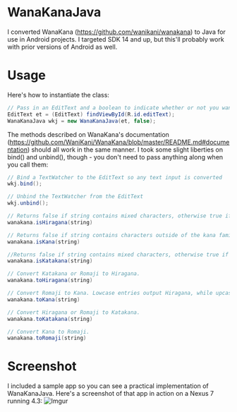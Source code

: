 WanaKanaJava
============

I converted WanaKana (https://github.com/wanikani/wanakana) to Java for use in Android projects. I targeted SDK 14 and up, but this'll probably work with prior versions of Android as well.

Usage
============
Here's how to instantiate the class:
```java
// Pass in an EditText and a boolean to indicate whether or not you want to use obsolete kana such as ゐ and ゑ
EditText et = (EditText) findViewById(R.id.editText);
WanaKanaJava wkj = new WanaKanaJava(et, false);
```

The methods described on WanaKana's documentation (https://github.com/WaniKani/WanaKana/blob/master/README.md#documentation) should all work in the same manner. I took some slight liberties on bind() and unbind(), though -  you don't need to pass anything along when you call them:
```java
// Bind a TextWatcher to the EditText so any text input is converted
wkj.bind();

// Unbind the TextWatcher from the EditText
wkj.unbind();

// Returns false if string contains mixed characters, otherwise true if Hiragana.
wanakana.isHiragana(string)

// Returns false if string contains characters outside of the kana family, otherwise true if Hiragana and/or Katakana.
wanakana.isKana(string)

//Returns false if string contains mixed characters, otherwise true if Katakana.
wanakana.isKatakana(string)

// Convert Katakana or Romaji to Hiragana.
wanakana.toHiragana(string)

// Convert Romaji to Kana. Lowcase entries output Hiragana, while upcase entries output Katakana.
wanakana.toKana(string)

// Convert Hiragana or Romaji to Katakana.
wanakana.toKatakana(string)

// Convert Kana to Romaji.
wanakana.toRomaji(string)
```

Screenshot
==========
I included a sample app so you can see a practical implementation of WanaKanaJava. Here's a screenshot of that app
in action on a Nexus 7 running 4.3: 
![Imgur](http://i.imgur.com/LvTuVqY.png)
